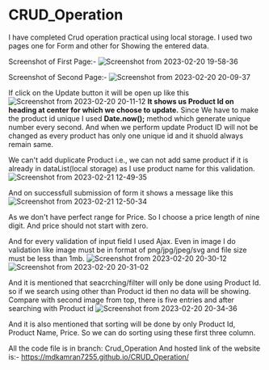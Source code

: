 # CRUD_Operation
I have completed Crud operation practical using local storage.
I used two pages one for Form and other for Showing the entered data.

Screenshot of First Page:-
![Screenshot from 2023-02-20 19-58-36](https://user-images.githubusercontent.com/122250114/220133938-9a8198ff-5935-41ab-b4a6-934ca5986009.png)


Screenshot of Second Page:-
![Screenshot from 2023-02-20 20-09-37](https://user-images.githubusercontent.com/122250114/220136144-56e87ac6-67fd-4998-b2c9-26cb28b362de.png)


If click on the Update button it will be open up like this
![Screenshot from 2023-02-20 20-11-12](https://user-images.githubusercontent.com/122250114/220136484-82013f0b-5ed4-4585-a4ac-3768e6c9ab27.png)
**It shows us Product Id on heading at center for which we choose to update.**
Since We have to make the product id unique I used **Date.now();** method which generate unique number every second.
And when we perform update Product ID will not be changed as every product has only one unique id and it shuold always remain same.

We can't add duplicate Product i.e., we can not add same product if it is already in dataList(local storage) as I use product name for this validation.
![Screenshot from 2023-02-21 12-49-35](https://user-images.githubusercontent.com/122250114/220275668-ccfd41f0-5fc5-4eac-9349-f4d4ebb12305.png)

And on successfull submission of form it shows a message like this
![Screenshot from 2023-02-21 12-50-34](https://user-images.githubusercontent.com/122250114/220275916-d7098af7-6310-4c59-b058-6e930d41ddda.png)

As we don't have perfect range for Price. So I choose a price length of nine digit. And price should not start with zero.

And for every validation of input field I used Ajax.
Even in image I do validation like image must be in format of png/jpg/jpeg/svg and file size must be less than 1mb.
![Screenshot from 2023-02-20 20-30-12](https://user-images.githubusercontent.com/122250114/220140678-bb495f1a-80f0-47a8-96a3-8795a815510f.png)
![Screenshot from 2023-02-20 20-31-02](https://user-images.githubusercontent.com/122250114/220140906-8c79185d-db6c-4c37-b9c2-8f3532334481.png)

And it is mentioned that seacrching/filter will only be done using Product Id. so if we search using other than Product id then no data will be showing.
Compare with second image from top, there is five entries and after searching with Product id
![Screenshot from 2023-02-20 20-34-36](https://user-images.githubusercontent.com/122250114/220141933-c4f93dbc-575f-442d-ac27-eacbcc373acb.png)

And it is also mentioned that sorting will be done by only Product Id, Product Name, Price. So we can do sorting using these first three column.

All the code file is in branch: Crud_Operation
And hosted link of the website is:- https://mdkamran7255.github.io/CRUD_Operation/
